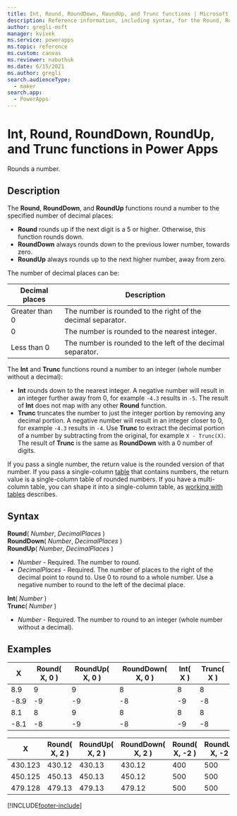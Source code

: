 ```yaml
---
title: Int, Round, RoundDown, RoundUp, and Trunc functions | Microsoft Docs
description: Reference information, including syntax, for the Round, RoundDown, and RoundUp functions in Power Apps
author: gregli-msft
manager: kvivek
ms.service: powerapps
ms.topic: reference
ms.custom: canvas
ms.reviewer: nabuthuk
ms.date: 6/15/2021
ms.author: gregli
search.audienceType: 
  - maker
search.app: 
  - PowerApps
---
```

# Int, Round, RoundDown, RoundUp, and Trunc functions in Power Apps
Rounds a number.

## Description
The **Round**, **RoundDown**, and **RoundUp** functions round a number to the specified number of decimal places:

* **Round** rounds up if the next digit is a 5 or higher. Otherwise, this function rounds down.
* **RoundDown** always rounds down to the previous lower number, towards zero.
* **RoundUp** always rounds up to the next higher number, away from zero.

The number of decimal places can be:

| Decimal places | Description |
|-----|-----|
| Greater than 0 | The number is rounded to the right of the decimal separator.  | 
| 0 |  The number is rounded to the nearest integer. |
| Less than 0 | The number is rounded to the left of the decimal separator.  |

The **Int** and **Trunc** functions round a number to an integer (whole number without a decimal): 

* **Int** rounds down to the nearest integer.  A negative number will result in an integer further away from 0, for example `-4.3` results in `-5`.  The result of **Int** does not map with any other **Round** function.
* **Trunc** truncates the number to just the integer portion by removing any decimal portion.  A negative number will result in an integer closer to 0, for example `-4.3` results in `-4`.  Use **Trunc** to extract the decimal portion of a number by subtracting from the original, for example `X - Trunc(X)`.  The result of **Trunc** is the same as **RoundDown** with a 0 number of digits.

If you pass a single number, the return value is the rounded version of that number.  If you pass a single-column [table](../working-with-tables.md) that contains numbers, the return value is a single-column table of rounded numbers. If you have a multi-column table, you can shape it into a single-column table, as [working with tables](../working-with-tables.md) describes.

## Syntax
**Round**( *Number*, *DecimalPlaces* )<br>**RoundDown**( *Number*, *DecimalPlaces* )<br>**RoundUp**( *Number*, *DecimalPlaces* )

* *Number* - Required. The number to round.
* *DecimalPlaces* - Required.  The number of places to the right of the decimal point to round to.  Use 0 to round to a whole number.  Use a negative number to round to the left of the decimal place.

**Int**( *Number* )<br>**Trunc**( *Number* )

* *Number* - Required. The number to round to an integer (whole number without a decimal).

## Examples

| X | Round( X, 0 ) | RoundUp( X, 0 ) | RoundDown( X, 0 ) | Int( X ) | Trunc( X ) |
|---|---------------|-----------------|-------------------|----------|------------|
| 8.9 | 9 | 9 | 8 | 8 | 8 |
| -8.9 | -9 | -9 | -8 | -9 | -8 |
| 8.1 | 8 | 9 | 8 | 8 | 8 |
| -8.1 | -8 | -9 | -8 | -9 | -8 |

| X | Round( X, 2 ) | RoundUp( X, 2 ) | RoundDown( X, 2 ) | Round( X, -2 ) | RoundUp( X, -2 ) | RoundDown( X, -2 ) |
|---|---------------|-----------------|-------------------|----------------|------------------|--------------------|
| 430.123 | 430.12 | 430.13 | 430.12 | 400 | 500 | 400 |
| 450.125 | 450.13 | 450.13 | 450.12 | 500 | 500 | 400 |
| 479.128 | 479.13 | 479.13 | 479.12 | 500 | 500 | 400 |

[!INCLUDE[footer-include](../../../includes/footer-banner.md)]